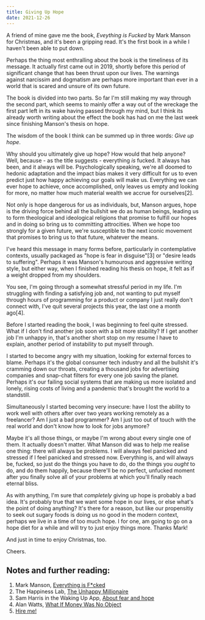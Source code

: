 ```yaml
---
title: Giving Up Hope
date: 2021-12-26
---
```

A friend of mine gave me the book, *Eveything is Fucked* by Mark Manson for Christmas, and it's been a gripping read. It's the first book in a while I haven't been able to put down. 

Perhaps the thing most enthralling about the book is the timeliness of its message. It actually first came out in 2019, shortly before this period of significant change that has been thrust upon our lives. The warnings against narcissim and dogmatism are perhaps more important than ever in a world that is scared and unsure of its own future. 

The book is divided into two parts. So far I'm still making my way through the second part, which seems to mainly offer a way out of the wreckage the first part left in its wake having passed through my mind, but I think its already worth writing about the effect the book has had on me the last week since finishing Manson's thesis on hope. 

The wisdom of the book I think can be summed up in three words: *Give up hope*. 

Why should you ultimately give up hope? How would that help anyone? Well, because - as the title suggests - everything *is* fucked. It always has been, and it always will be. Psychologically speaking, we're all doomed to hedonic adaptation and the impact bias makes it very difficult for us to even predict just how happy achieving our goals will make us. Everything we can ever hope to achieve, once accomplished, only leaves us empty and looking for more, no matter how much material wealth we accrue for ourselves[2].

Not only is hope dangerous for us as individuals, but, Manson argues, hope is the driving force behind all the bullshit we do as human beings, leading us to form theological and ideological religions that promise to fulfill our hopes and in doing so bring us to committing attrocities. When we hope too strongly for a given future, we're susceptible to the next iconic movement that promises to bring us to that future, whatever the means.

I've heard this message in many forms before, particularly in contemplative contexts, usually packaged as "hope is fear in disguise"[3] or "desire leads to suffering". Perhaps it was Manson's humourous and aggressive writing style, but either way, when I finished reading his thesis on hope, it felt as if a weight dropped from my shoulders. 

You see, I'm going through a somewhat stressful period in my life. I'm struggling with finding a satisfying job and, not wanting to put myself through hours of programming for a product or company I just really don't connect with, I've quit several projects this year, the last one a month ago[4].

Before I started reading the book, I was beginning to feel quite stressed. What if I don't find another job soon with a bit more stability? If I get another job I'm unhappy in, that's another short stop on my resume I have to explain, another period of instability to put myself through. 

I started to become angry with my situation, looking for external forces to blame. Perhaps it's the global consumer tech industry and all the bullshit it's cramming down our throats, creating a thousand jobs for advertising companies and snap-chat filters for every one job saving the planet. Perhaps it's our failing social systems that are making us more isolated and lonely, rising costs of living and a pandemic that's brought the world to a standstill.

Simultaneously I started becoming very insecure: have I lost the ability to work well with others after over two years working remotely as a freelancer? Am I just a bad programmer? Am I just too out of touch with the real world and don't know how to look for jobs anymore?  

Maybe it's all those things, or maybe I'm wrong about every single one of them. It actually doesn't matter. What Manson did was to help me realise one thing: there will always be problems. I will always feel panicked and stressed if I feel panicked and stressed now. Everything is, and will always be, fucked, so just do the things you have to do, do the things you *ought* to do, and do them happily, because there'll be no perfect, unfucked moment after you finally solve all of your problems at which you'll finally reach eternal bliss. 

As with anything, I'm sure that *completely* giving up hope is probably a bad idea. It's probably true that we want some hope in our lives, or else what's the point of doing anything? It's there for a reason, but like our propensitiy to seek out sugary foods is doing us no good in the modern context, perhaps we live in a time of too much hope. I for one, am going to go on a hope diet for a while and will try to just enjoy things more. Thanks Mark!

And just in time to enjoy Christmas, too.

Cheers.

## Notes and further reading:
1. Mark Manson, [Everything is F*cked](https://markmanson.net/books/everything-is-fucked)
2. The Happiness Lab, [The Unhappy Millionaire](https://www.happinesslab.fm/season-1-episodes/the-unhappy-millionaire)
3. Sam Harris in the Waking Up App, [About fear and hope](https://www.reddit.com/r/Wakingupapp/comments/qc3i4l/about_fear_and_hope/)
4. Alan Watts, [What If Money Was No Object](https://genius.com/Alan-watts-what-if-money-was-no-object-annotated)
5. [Hire me!](hire-me.html)